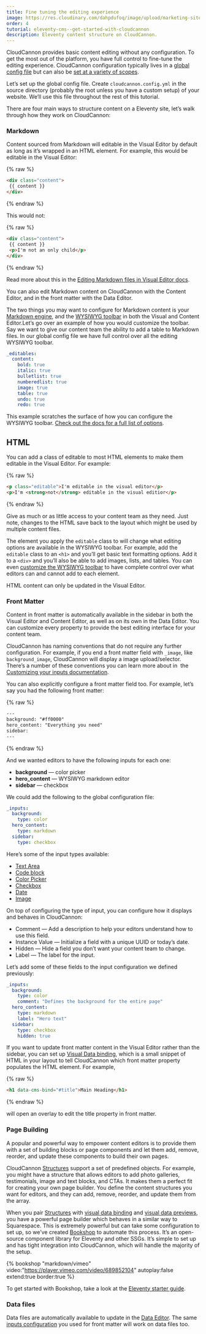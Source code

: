 ```yaml
---
title: Fine tuning the editing experience
image: https://res.cloudinary.com/dahpdufoq/image/upload/marketing-site/eleventy-cloudcannon-tutorial-social.png
order: 4
tutorial: eleventy-cms--get-started-with-cloudcannon
description: Eleventy content structure on CloudCannon.
---
```

CloudCannon provides basic content editing without any configuration. To get the most out of the platform, you have full control to fine-tune the editing experience. CloudCannon configuration typically lives in a [global config file](https://cloudcannon.com/documentation/articles/setting-global-configuration/?ssg=Hugo) but can also be [set at a variety of scopes](https://cloudcannon.com/documentation/articles/using-the-configuration-cascade/?ssg=Hugo).

Let’s set up the global config file. Create `cloudcannon.config.yml` in the source directory (probably the root unless you have a custom setup) of your website. We’ll use this file throughout the rest of this tutorial.

There are four main ways to structure content on a Eleventy site, let’s walk through how they work on CloudCannon:

### Markdown

Content sourced from Markdown will editable in the Visual Editor by default as long as it’s wrapped in an HTML element. For example, this would be editable in the Visual Editor:

{% raw %}
 ```html
<div class="content">
  {{ content }}
</div>
```
{% endraw %}

This would not:

{% raw %}
 ```html
<div class="content">
  {{ content }}
  <p>I'm not an only child</p>
</div>
```
{% endraw %}

Read more about this in the [Editing Markdown files in Visual Editor docs](https://cloudcannon.com/documentation/articles/editing-markdown-files-in-the-visual-editor/?ssg=Hugo).

You can also edit Markdown content on CloudCannon with the Content Editor, and in the front matter with the Data Editor.

The two things you may want to configure for Markdown content is your [Markdown engine](https://cloudcannon.com/documentation/articles/configuring-your-markdown-engine/?ssg=Hugo), and the [WYSIWYG toolbar](https://cloudcannon.com/documentation/articles/defining-editable-regions-in-your-html/?ssg=Hugo#options) in both the Visual and Content Editor.Let’s go over an example of how you would customize the toolbar. Say we want to give our content team the ability to add a table to Markdown files. In our global config file we have full control over all the editing WYSIWYG toolbar.

```yaml
_editables:
  content:
    bold: true
    italic: true
    bulletlist: true
    numberedlist: true
    image: true
    table: true
    undo: true
    redo: true
```

This example scratches the surface of how you can configure the WYSIWYG toolbar. [Check out the docs for a full list of options](https://cloudcannon.com/documentation/articles/defining-editable-regions-in-your-html/?ssg=Hugo#options).

## HTML

You can add a class of editable to most HTML elements to make them editable in the Visual Editor. For example:

{% raw %}
 ```html
<p class="editable">I'm editable in the visual editor</p>
<p>I'm <strong>not</strong> editable in the visual editior</p>
```
{% endraw %}

Give as much or as little access to your content team as they need. Just note, changes to the HTML save back to the layout which might be used by multiple content files.

The element you apply the `editable` class to will change what editing options are available in the WYSIWYG toolbar. For example, add the `editable` class to an `<h1>` and you’ll get basic text formatting options. Add it to a `<div>` and you’ll also be able to add images, lists, and tables. You can even [customize the WYSIWYG toolbar](https://cloudcannon.com/documentation/articles/defining-editable-regions-in-your-html/?ssg=Hugo#options) to have complete control over what editors can and cannot add to each element.

HTML content can only be updated in the Visual Editor.

### Front Matter

Content in front matter is automatically available in the sidebar in both the Visual Editor and Content Editor, as well as on its own in the Data Editor. You can customize every property to provide the&nbsp;best editing interface for your content team.

CloudCannon has naming conventions that do not require any further configuration. For example, if you end a front matter field with `_image`, like `background_image`, CloudCannon will display a image upload/selector. There’s a number of these conventions you can learn more about in&nbsp; the [Customizing your inputs documentation](https://cloudcannon.com/documentation/articles/how-to-choose-what-input-is-used-in-the-data-editor/?ssg=Hugo).

You can also explicitly configure a front matter field too. For example, let’s say you had the following front matter:

{% raw %}
 ```html
---
background: "#ff0000"
hero_content: "Everything you need"
sidebar: 
---
```
{% endraw %}

And we wanted editors to have the following inputs for each one:

* **background**&nbsp;— color picker
* **hero\_content** — WYSIWYG markdown editor
* **sidebar** — checkbox

We could add the following to the global configuration file:

```yaml
_inputs:
  background:
    type: color
  hero_content:
    type: markdown
  sidebar:
    type: checkbox
```

Here’s some of the input types available:

* [Text Area](https://cloudcannon.com/documentation/articles/using-text-inputs-to-edit-your-data/?ssg=Hugo#textarea)
* [Code block](https://cloudcannon.com/documentation/articles/using-code-inputs-to-edit-your-data/?ssg=Hugo)
* [Color Picker](https://cloudcannon.com/documentation/articles/using-color-inputs-to-edit-your-data/?ssg=Hugo)
* [Checkbox](https://cloudcannon.com/documentation/articles/using-checkbox-inputs-to-edit-your-data/?ssg=Hugo#checkbox)
* [Date](https://cloudcannon.com/documentation/articles/using-date-and-time-inputs-to-edit-your-data/?ssg=Hugo)
* [Image](https://cloudcannon.com/documentation/articles/using-upload-inputs-to-edit-your-data/?ssg=Hugo#image)

On top of configuring the type of input, you can configure how it displays and behaves in CloudCannon:

* Comment — Add a description to help your editors understand how to use this field.
* Instance Value — Initialize a field with a unique UUID or today’s date.
* Hidden — Hide a field you don’t want your content team to change.
* Label — The label for the input.

Let’s add some of these fields to the input configuration we defined previously:

```yaml
_inputs:
  background:
    type: color
    comment: "Defines the background for the entire page"
  hero_content:
    type: markdown
    label: "Hero text"
  sidebar:
    type: checkbox
    hidden: true
```

If you want to update front matter content in the Visual Editor rather than the sidebar, you can set up [Visual Data binding](https://cloudcannon.com/documentation/articles/what-are-visual-data-bindings/?ssg=Hugo), which is a small snippet of HTML in your layout to tell CloudCannon which front matter property populates the HTML element. For example,

{% raw %}
 ```html
<h1 data-cms-bind="#title">Main Heading</h1>
```
{% endraw %}

will open an overlay to edit the title property in front matter.

### Page Building

A popular and powerful way to empower content editors is to provide them with a set of building blocks or page components and let them add, remove, reorder, and update these components to build their own pages.

CloudCannon [Structures](https://cloudcannon.com/documentation/articles/defining-what-adds-to-an-array-with-array-structures/?ssg=Hugo) support a set of predefined objects. For example, you might have a structure that allows editors to add photo galleries, testimonials, image and text blocks, and CTAs. It makes them a perfect fit for creating your own page builder. You define the content structures you want for editors, and they can add, remove, reorder, and update them from the array.

When you pair [Structures](https://cloudcannon.com/documentation/articles/defining-what-adds-to-an-array-with-array-structures/?ssg=Hugo) with [visual data binding](https://cloudcannon.com/documentation/articles/what-are-visual-data-bindings/?ssg=Hugo) and [visual data previews](https://cloudcannon.com/documentation/articles/using-live-editing-with-vanilla-js/?ssg=Hugo), you have a powerful page builder which behaves in a similar way to Squarespace. This is extremely powerful but can take some configuration to set up, so we’ve created [Bookshop](https://github.com/CloudCannon/bookshop) to automate this process. It’s an open-source component library for Eleventy and other SSGs. It’s simple to set up and has tight integration into CloudCannon, which will handle the majority of the setup.

{% bookshop "markdown/vimeo" video:"https://player.vimeo.com/video/689852104" autoplay:false extend:true border:true %}

To get started with Bookshop, take a look at the [Eleventy starter guide](https://github.com/CloudCannon/bookshop/blob/main/guides/eleventy.adoc).

### Data files

Data files are automatically available to update in the [Data Editor](https://cloudcannon.com/documentation/articles/introducing-the-data-editor/?ssg=Hugo). The same [inputs configuration](https://cloudcannon.com/documentation/articles/how-to-choose-what-input-is-used-in-the-data-editor/?ssg=Hugo) you used for front matter will work on data files too.

